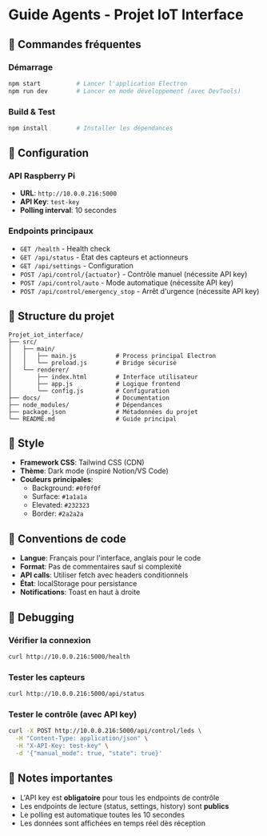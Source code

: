 # Guide Agents - Projet IoT Interface

## 🚀 Commandes fréquentes

### Démarrage
```bash
npm start          # Lancer l'application Electron
npm run dev        # Lancer en mode développement (avec DevTools)
```

### Build & Test
```bash
npm install        # Installer les dépendances
```

## 🔧 Configuration

### API Raspberry Pi
- **URL**: `http://10.0.0.216:5000`
- **API Key**: `test-key`
- **Polling interval**: 10 secondes

### Endpoints principaux
- `GET /health` - Health check
- `GET /api/status` - État des capteurs et actionneurs
- `GET /api/settings` - Configuration
- `POST /api/control/{actuator}` - Contrôle manuel (nécessite API key)
- `POST /api/control/auto` - Mode automatique (nécessite API key)
- `POST /api/control/emergency_stop` - Arrêt d'urgence (nécessite API key)

## 📁 Structure du projet

```
Projet_iot_interface/
├── src/
│   ├── main/
│   │   ├── main.js           # Process principal Electron
│   │   └── preload.js        # Bridge sécurisé
│   └── renderer/
│       ├── index.html        # Interface utilisateur
│       ├── app.js            # Logique frontend
│       └── config.js         # Configuration
├── docs/                     # Documentation
├── node_modules/             # Dépendances
├── package.json              # Métadonnées du projet
└── README.md                 # Guide principal
```

## 🎨 Style

- **Framework CSS**: Tailwind CSS (CDN)
- **Thème**: Dark mode (inspiré Notion/VS Code)
- **Couleurs principales**:
  - Background: `#0f0f0f`
  - Surface: `#1a1a1a`
  - Elevated: `#232323`
  - Border: `#2a2a2a`

## 🔑 Conventions de code

- **Langue**: Français pour l'interface, anglais pour le code
- **Format**: Pas de commentaires sauf si complexité
- **API calls**: Utiliser fetch avec headers conditionnels
- **État**: localStorage pour persistance
- **Notifications**: Toast en haut à droite

## 🐛 Debugging

### Vérifier la connexion
```bash
curl http://10.0.0.216:5000/health
```

### Tester les capteurs
```bash
curl http://10.0.0.216:5000/api/status
```

### Tester le contrôle (avec API key)
```bash
curl -X POST http://10.0.0.216:5000/api/control/leds \
  -H "Content-Type: application/json" \
  -H "X-API-Key: test-key" \
  -d '{"manual_mode": true, "state": true}'
```

## 📝 Notes importantes

- L'API key est **obligatoire** pour tous les endpoints de contrôle
- Les endpoints de lecture (status, settings, history) sont **publics**
- Le polling est automatique toutes les 10 secondes
- Les données sont affichées en temps réel dès réception

